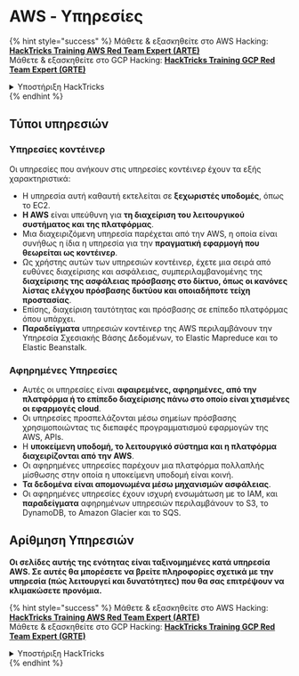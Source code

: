 # AWS - Υπηρεσίες

{% hint style="success" %}
Μάθετε & εξασκηθείτε στο AWS Hacking:<img src="../../../.gitbook/assets/image (1) (1) (1) (1).png" alt="" data-size="line">[**HackTricks Training AWS Red Team Expert (ARTE)**](https://training.hacktricks.xyz/courses/arte)<img src="../../../.gitbook/assets/image (1) (1) (1) (1).png" alt="" data-size="line">\
Μάθετε & εξασκηθείτε στο GCP Hacking: <img src="../../../.gitbook/assets/image (2) (1).png" alt="" data-size="line">[**HackTricks Training GCP Red Team Expert (GRTE)**<img src="../../../.gitbook/assets/image (2) (1).png" alt="" data-size="line">](https://training.hacktricks.xyz/courses/grte)

<details>

<summary>Υποστήριξη HackTricks</summary>

* Ελέγξτε τα [**σχέδια συνδρομής**](https://github.com/sponsors/carlospolop)!
* **Εγγραφείτε στην** 💬 [**ομάδα Discord**](https://discord.gg/hRep4RUj7f) ή στην [**ομάδα telegram**](https://t.me/peass) ή **ακολουθήστε** μας στο **Twitter** 🐦 [**@hacktricks\_live**](https://twitter.com/hacktricks_live)**.**
* **Μοιραστείτε κόλπα hacking υποβάλλοντας PRs στα** [**HackTricks**](https://github.com/carlospolop/hacktricks) και [**HackTricks Cloud**](https://github.com/carlospolop/hacktricks-cloud) github repos.

</details>
{% endhint %}

## Τύποι υπηρεσιών

### Υπηρεσίες κοντέινερ

Οι υπηρεσίες που ανήκουν στις υπηρεσίες κοντέινερ έχουν τα εξής χαρακτηριστικά:

* Η υπηρεσία αυτή καθαυτή εκτελείται σε **ξεχωριστές υποδομές**, όπως το EC2.
* **Η AWS** είναι υπεύθυνη για **τη διαχείριση του λειτουργικού συστήματος και της πλατφόρμας**.
* Μια διαχειριζόμενη υπηρεσία παρέχεται από την AWS, η οποία είναι συνήθως η ίδια η υπηρεσία για την **πραγματική εφαρμογή που θεωρείται ως κοντέινερ**.
* Ως χρήστης αυτών των υπηρεσιών κοντέινερ, έχετε μια σειρά από ευθύνες διαχείρισης και ασφάλειας, συμπεριλαμβανομένης της **διαχείρισης της ασφάλειας πρόσβασης στο δίκτυο, όπως οι κανόνες λίστας ελέγχου πρόσβασης δικτύου και οποιαδήποτε τείχη προστασίας**.
* Επίσης, διαχείριση ταυτότητας και πρόσβασης σε επίπεδο πλατφόρμας όπου υπάρχει.
* **Παραδείγματα** υπηρεσιών κοντέινερ της AWS περιλαμβάνουν την Υπηρεσία Σχεσιακής Βάσης Δεδομένων, το Elastic Mapreduce και το Elastic Beanstalk.

### Αφηρημένες Υπηρεσίες

* Αυτές οι υπηρεσίες είναι **αφαιρεμένες, αφηρημένες, από την πλατφόρμα ή το επίπεδο διαχείρισης πάνω στο οποίο είναι χτισμένες οι εφαρμογές cloud**.
* Οι υπηρεσίες προσπελάζονται μέσω σημείων πρόσβασης χρησιμοποιώντας τις διεπαφές προγραμματισμού εφαρμογών της AWS, APIs.
* Η **υποκείμενη υποδομή, το λειτουργικό σύστημα και η πλατφόρμα διαχειρίζονται από την AWS**.
* Οι αφηρημένες υπηρεσίες παρέχουν μια πλατφόρμα πολλαπλής μίσθωσης στην οποία η υποκείμενη υποδομή είναι κοινή.
* **Τα δεδομένα είναι απομονωμένα μέσω μηχανισμών ασφάλειας**.
* Οι αφηρημένες υπηρεσίες έχουν ισχυρή ενσωμάτωση με το IAM, και **παραδείγματα** αφηρημένων υπηρεσιών περιλαμβάνουν το S3, το DynamoDB, το Amazon Glacier και το SQS.

## Αρίθμηση Υπηρεσιών

**Οι σελίδες αυτής της ενότητας είναι ταξινομημένες κατά υπηρεσία AWS. Σε αυτές θα μπορέσετε να βρείτε πληροφορίες σχετικά με την υπηρεσία (πώς λειτουργεί και δυνατότητες) που θα σας επιτρέψουν να κλιμακώσετε προνόμια.**

{% hint style="success" %}
Μάθετε & εξασκηθείτε στο AWS Hacking:<img src="../../../.gitbook/assets/image (1) (1) (1) (1).png" alt="" data-size="line">[**HackTricks Training AWS Red Team Expert (ARTE)**](https://training.hacktricks.xyz/courses/arte)<img src="../../../.gitbook/assets/image (1) (1) (1) (1).png" alt="" data-size="line">\
Μάθετε & εξασκηθείτε στο GCP Hacking: <img src="../../../.gitbook/assets/image (2) (1).png" alt="" data-size="line">[**HackTricks Training GCP Red Team Expert (GRTE)**<img src="../../../.gitbook/assets/image (2) (1).png" alt="" data-size="line">](https://training.hacktricks.xyz/courses/grte)

<details>

<summary>Υποστήριξη HackTricks</summary>

* Ελέγξτε τα [**σχέδια συνδρομής**](https://github.com/sponsors/carlospolop)!
* **Εγγραφείτε στην** 💬 [**ομάδα Discord**](https://discord.gg/hRep4RUj7f) ή στην [**ομάδα telegram**](https://t.me/peass) ή **ακολουθήστε** μας στο **Twitter** 🐦 [**@hacktricks\_live**](https://twitter.com/hacktricks_live)**.**
* **Μοιραστείτε κόλπα hacking υποβάλλοντας PRs στα** [**HackTricks**](https://github.com/carlospolop/hacktricks) και [**HackTricks Cloud**](https://github.com/carlospolop/hacktricks-cloud) github repos.

</details>
{% endhint %}
